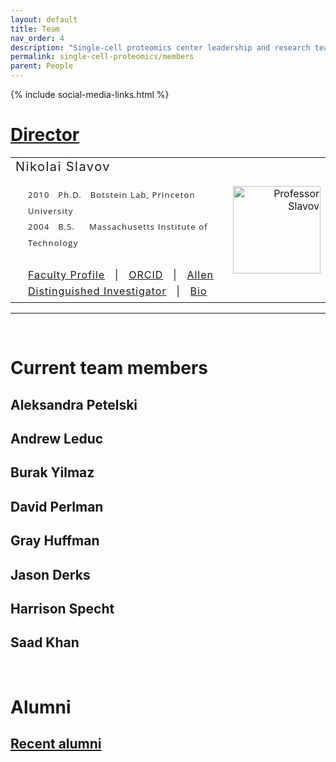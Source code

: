 ```yaml
---
layout: default
title: Team
nav_order: 4
description: "Single-cell proteomics center leadership and research team"
permalink: single-cell-proteomics/members
parent: People
---
```

{% include social-media-links.html %}

# [Director](https://coe.northeastern.edu/people/slavov-nikolai/)

<table  cellspacing="0" border="0"  cellpadding="0" >
<tr border="0">
    <td>
      <div  id="NikolaiSlavov" style="font-size:20px; font-weight: 400; letter-spacing: 1.5px;" border="0" >
			<span itemprop="name">Nikolai Slavov</span>
	  </div>
		<br>
		<div style="line-height: 160%; padding: 1 1 1 20;" >
		  <div style="font-family:   'Open Sans',   sans-serif;   font-size:13px; font-weight: 400; letter-spacing: 1.2px;"> <!-- Courier, New,     'Josefin Slab', serif;       -->
			2010 &nbsp; Ph.D.  &nbsp;  Botstein Lab, Princeton University<br>
			2004 &nbsp; B.S.   &nbsp; &nbsp; Massachusetts Institute of Technology <br>
		  </div>
		<br>
		<div style="letter-spacing: 1px;">
		<a href="https://cos.northeastern.edu/people/nikolai-slavov/" target="_blank"  itemprop="url" alt="professor Slavov">Faculty Profile</a> &nbsp; | &nbsp;			
		<a href="http://orcid.org/0000-0003-2035-1820" target="_blank">ORCID</a> &nbsp; | &nbsp;
    	<a href="https://alleninstitute.org/what-we-do/frontiers-group/distinguished-investigators/projects/tracking-proteome-dynamics-single-cells" target="_blank">Allen Distinguished Investigator</a> &nbsp; | &nbsp;
		<a href="https://scholar.harvard.edu/nslavov/biography" target="_blank">Bio</a>
	   </div>
     </div>
    </td>
    <td  align="right"  border="0" >
			<a href="https://cos.northeastern.edu/people/nikolai-slavov/" target="_blank" width="140"  alt="Nikolai Slavov" >
			<img  src="https://slavovlab.net/index_files/Slavov-2019-Botev.jpg" width="140"  alt="Professor Slavov" ></a>
	</td>
</tr>
</table>


------------

&nbsp;


# Current team members


## Aleksandra Petelski

## Andrew Leduc

## Burak Yilmaz

## David Perlman

## Gray Huffman

## Jason Derks

## Harrison Specht

## Saad Khan

&nbsp;


# Alumni

## [Recent alumni](https://web.northeastern.edu/slavovlab/blog/alums/)
